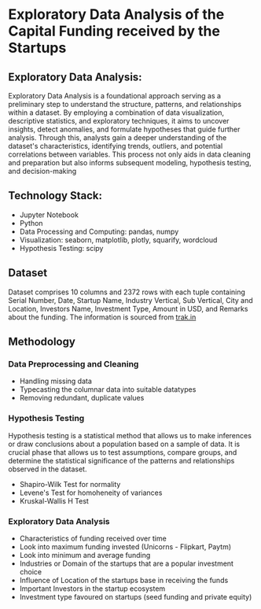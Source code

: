 # Exploratory Data Analysis of the Capital Funding received by the Startups

## Exploratory Data Analysis:
Exploratory Data Analysis is a foundational approach serving as a preliminary step to understand the structure, patterns, and relationships within a dataset. By employing a combination of data visualization, descriptive statistics, and exploratory techniques, it aims to uncover insights, detect anomalies, and formulate hypotheses that guide further analysis. Through this, analysts gain a deeper understanding of the dataset's characteristics, identifying trends, outliers, and potential correlations between variables. This process not only aids in data cleaning and preparation but also informs subsequent modeling, hypothesis testing, and decision-making

## Technology Stack:
* Jupyter Notebook
* Python
* Data Processing and Computing: pandas, numpy
* Visualization: seaborn, matplotlib, plotly, squarify, wordcloud
* Hypothesis Testing: scipy  

## Dataset
Dataset comprises 10 columns and 2372 rows with each tuple containing Serial Number, Date, Startup Name, Industry Vertical, Sub Vertical, City and Location, Investors Name, Investment Type, Amount in USD, and Remarks about the funding. The information is sourced from [trak.in](https://trak.in/india-startup-funding-investment-2015/)  

## Methodology

### Data Preprocessing and Cleaning
* Handling missing data
* Typecasting the columnar data into suitable datatypes
* Removing redundant, duplicate values

### Hypothesis Testing
Hypothesis testing is a statistical method that allows us to make inferences or draw conclusions about a population based on a sample of data. It is crucial phase that allows us to test assumptions, compare groups, and determine the statistical significance of the patterns and relationships observed in the dataset.

* Shapiro-Wilk Test for normality
* Levene's Test for homoheneity of variances
* Kruskal-Wallis H Test

### Exploratory Data Analysis

* Characteristics of funding received over time
* Look into maximum funding invested (Unicorns - Flipkart, Paytm)
* Look into minimum and average funding
* Industries or Domain of the startups that are a popular investment choice
* Influence of Location of the startups base in receiving the funds
* Important Investors in the startup ecosystem
* Investment type favoured on startups (seed funding and private equity)
